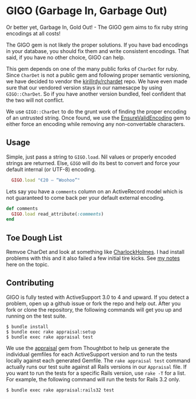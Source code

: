 
# GIGO (Garbage In, Garbage Out)

Or better yet, Garbage In, Gold Out! - The GIGO gem aims to fix ruby string encodings at all costs!

The GIGO gem is not likely the proper solutions. If you have bad encodings in your database, you should fix them and write consistent encodings. That said, if you have no other choice, GIGO can help.

This gem depends on one of the many public forks of `CharDet` for ruby. Since `CharDet` is not a public gem and following proper semantic versioning, we have decided to vendor the [kirillrdy/rchardet](http://github.com/kirillrdy/rchardet) repo. We have even made sure that our vendored version stays in our namesacpe by using `GIGO::CharDet`. So if you have another version bundled, feel confident that the two will not conflict.

We use `GIGO::CharDet` to do the grunt work of finding the proper encoding of an untrusted string. Once found, we use the [EnsureValidEncoding](http://github.com/jrochkind/ensure_valid_encoding) gem to either force an encoding while removing any non-convertable characters.


## Usage

Simple, just pass a string to `GIGO.load`. Nil values or properly encoded strings are returned. Else, `GIGO` will do its best to convert and force your default internal (or UTF-8) encoding.

```ruby
  GIGO.load "€20 – “Woohoo”"
```

Lets say you have a `comments` column on an ActiveRecord model which is not guaranteed to come back per your default external encoding.

```ruby
def comments
  GIGO.load read_attribute(:comments)
end
```


## Toe Dough List

Remvoe CharDet and look at something like [CharlockHolmes](https://github.com/brianmario/charlock_holmes). I had install problems with this and it also failed a few initial tire kicks. See [my notes](https://gist.github.com/metaskills/5029604) here on the topic.


## Contributing

GIGO is fully tested with ActiveSupport 3.0 to 4 and upward. If you detect a problem, open up a github issue or fork the repo and help out. After you fork or clone the repository, the following commands will get you up and running on the test suite. 

```shell
$ bundle install
$ bundle exec rake appraisal:setup
$ bundle exec rake appraisal test
```

We use the [appraisal](https://github.com/thoughtbot/appraisal) gem from Thoughtbot to help us generate the individual gemfiles for each ActiveSupport version and to run the tests locally against each generated Gemfile. The `rake appraisal test` command actually runs our test suite against all Rails versions in our `Appraisal` file. If you want to run the tests for a specific Rails version, use `rake -T` for a list. For example, the following command will run the tests for Rails 3.2 only.

```shell
$ bundle exec rake appraisal:rails32 test
```

